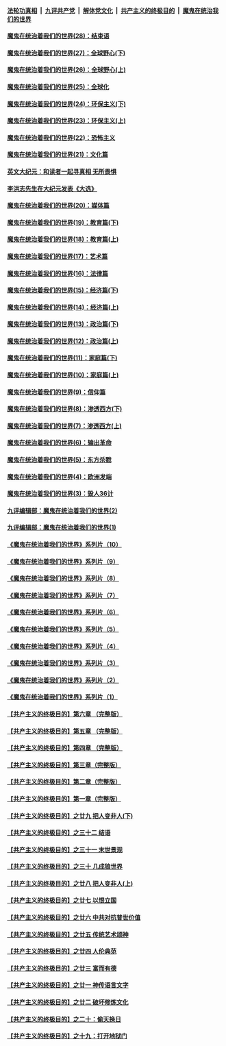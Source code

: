 ####  [法轮功真相](../../../../basic/blob/master/README.md?t=04190702) &nbsp;|&nbsp; [九评共产党](../../../../9ping.md/blob/master/README.md?t=04190702) &nbsp;|&nbsp; [解体党文化](../../../../jtdwh.md/blob/master/README.md?t=04190702)  &nbsp;|&nbsp; [共产主义的终极目的](../../../../gczydzjmd.md/blob/master/README.md?t=04190702) &nbsp;|&nbsp; [魔鬼在统治我们的世界](../../../../mgztzwmdsj.md/blob/master/README.md?t=04190702) 

#### [魔鬼在统治着我们的世界(28)：结束语](../pages/nsc422/n10936246.md?t=04190702) 

#### [魔鬼在统治着我们的世界(27)：全球野心(下)](../pages/nsc422/n10928319.md?t=04190702) 

#### [魔鬼在统治着我们的世界(26)：全球野心(上)](../pages/nsc422/n10900318.md?t=04190702) 

#### [魔鬼在统治着我们的世界(25)：全球化](../pages/nsc422/n10788205.md?t=04190702) 

#### [魔鬼在统治着我们的世界(24)：环保主义(下)](../pages/nsc422/n10695307.md?t=04190702) 

#### [魔鬼在统治着我们的世界(23)：环保主义(上)](../pages/nsc422/n10688613.md?t=04190702) 

#### [魔鬼在统治着我们的世界(22)：恐怖主义](../pages/nsc422/n10614727.md?t=04190702) 

#### [魔鬼在统治着我们的世界(21)：文化篇](../pages/nsc422/n10597706.md?t=04190702) 

#### [英文大纪元：和读者一起寻真相 无所畏惧](../pages/nsc422/n12542027.md?t=04190702) 

#### [李洪志先生在大纪元发表《大选》](../pages/nsc422/n12534746.md?t=04190702) 

#### [魔鬼在统治着我们的世界(20)：媒体篇](../pages/nsc422/n10586579.md?t=04190702) 

#### [魔鬼在统治着我们的世界(19)：教育篇(下)](../pages/nsc422/n10564808.md?t=04190702) 

#### [魔鬼在统治着我们的世界(18)：教育篇(上)](../pages/nsc422/n10526970.md?t=04190702) 

#### [魔鬼在统治着我们的世界(17)：艺术篇](../pages/nsc422/n10499093.md?t=04190702) 

#### [魔鬼在统治着我们的世界(16)：法律篇](../pages/nsc422/n10485969.md?t=04190702) 

#### [魔鬼在统治着我们的世界(15)：经济篇(下)](../pages/nsc422/n10469975.md?t=04190702) 

#### [魔鬼在统治着我们的世界(14)：经济篇(上)](../pages/nsc422/n10457370.md?t=04190702) 

#### [魔鬼在统治着我们的世界(13)：政治篇(下)](../pages/nsc422/n10448270.md?t=04190702) 

#### [魔鬼在统治着我们的世界(12)：政治篇(上)](../pages/nsc422/n10444576.md?t=04190702) 

#### [魔鬼在统治着我们的世界(11)：家庭篇(下)](../pages/nsc422/n10440961.md?t=04190702) 

#### [魔鬼在统治着我们的世界(10)：家庭篇(上)](../pages/nsc422/n10435448.md?t=04190702) 

#### [魔鬼在统治着我们的世界(9)：信仰篇](../pages/nsc422/n10432159.md?t=04190702) 

#### [魔鬼在统治着我们的世界(8)：渗透西方(下)](../pages/nsc422/n10429603.md?t=04190702) 

#### [魔鬼在统治着我们的世界(7)：渗透西方(上)](../pages/nsc422/n10426013.md?t=04190702) 

#### [魔鬼在统治着我们的世界(6)：输出革命](../pages/nsc422/n10421536.md?t=04190702) 

#### [魔鬼在统治着我们的世界(5)：东方杀戮](../pages/nsc422/n10417707.md?t=04190702) 

#### [魔鬼在统治着我们的世界(4)：欧洲发端](../pages/nsc422/n10414890.md?t=04190702) 

#### [魔鬼在统治着我们的世界(3)：毁人36计](../pages/nsc422/n10411583.md?t=04190702) 

#### [九评编辑部：魔鬼在统治着我们的世界(2)](../pages/nsc422/n10410036.md?t=04190702) 

#### [九评编辑部：魔鬼在统治着我们的世界(1)](../pages/nsc422/n10406825.md?t=04190702) 

#### [《魔鬼在统治着我们的世界》系列片（10）](../pages/nsc422/n12292670.md?t=04190702) 

#### [《魔鬼在统治着我们的世界》系列片（9）](../pages/nsc422/n12290859.md?t=04190702) 

#### [《魔鬼在统治着我们的世界》系列片（8）](../pages/nsc422/n12287445.md?t=04190702) 

#### [《魔鬼在统治着我们的世界》系列片（7）](../pages/nsc422/n12283425.md?t=04190702) 

#### [《魔鬼在统治着我们的世界》系列片（6）](../pages/nsc422/n12282314.md?t=04190702) 

#### [《魔鬼在统治着我们的世界》系列片（5）](../pages/nsc422/n12281419.md?t=04190702) 

#### [《魔鬼在统治着我们的世界》系列片（4）](../pages/nsc422/n12274024.md?t=04190702) 

#### [《魔鬼在统治着我们的世界》系列片（3）](../pages/nsc422/n12271322.md?t=04190702) 

#### [《魔鬼在统治着我们的世界》系列片（2）](../pages/nsc422/n12269049.md?t=04190702) 

#### [《魔鬼在统治着我们的世界》系列片（1）](../pages/nsc422/n12267575.md?t=04190702) 

#### [【共产主义的终极目的】第六章 （完整版）](../pages/nsc422/n11428913.md?t=04190702) 

#### [【共产主义的终极目的】第五章 （完整版）](../pages/nsc422/n11428912.md?t=04190702) 

#### [【共产主义的终极目的】第四章 （完整版）](../pages/nsc422/n11428907.md?t=04190702) 

#### [【共产主义的终极目的】第三章（完整版）](../pages/nsc422/n11428848.md?t=04190702) 

#### [【共产主义的终极目的】第二章（完整版）](../pages/nsc422/n11428831.md?t=04190702) 

#### [【共产主义的终极目的】第一章（完整版）](../pages/nsc422/n11417651.md?t=04190702) 

#### [【共产主义的终极目的】之廿九 把人变非人(下)](../pages/nsc422/n11344140.md?t=04190702) 

#### [【共产主义的终极目的】之三十二 结语](../pages/nsc422/n11360535.md?t=04190702) 

#### [【共产主义的终极目的】之三十一 末世景观](../pages/nsc422/n11351129.md?t=04190702) 

#### [【共产主义的终极目的】之三十 几成狼世界](../pages/nsc422/n11348280.md?t=04190702) 

#### [【共产主义的终极目的】之廿八 把人变非人(上)](../pages/nsc422/n11340492.md?t=04190702) 

#### [【共产主义的终极目的】之廿七 以恨立国](../pages/nsc422/n11336944.md?t=04190702) 

#### [【共产主义的终极目的】之廿六 中共对抗普世价值](../pages/nsc422/n11324785.md?t=04190702) 

#### [【共产主义的终极目的】之廿五 传统艺术颂神](../pages/nsc422/n11296396.md?t=04190702) 

#### [【共产主义的终极目的】之廿四 人伦典范](../pages/nsc422/n11296397.md?t=04190702) 

#### [【共产主义的终极目的】之廿三 富而有德](../pages/nsc422/n11283598.md?t=04190702) 

#### [【共产主义的终极目的】之廿一 神传语言文字](../pages/nsc422/n11263265.md?t=04190702) 

#### [【共产主义的终极目的】之廿二 破坏修炼文化](../pages/nsc422/n11245728.md?t=04190702) 

#### [【共产主义的终极目的】之二十：偷天换日](../pages/nsc422/n11238846.md?t=04190702) 

#### [【共产主义的终极目的】之十九：打开地狱门](../pages/nsc422/n11206376.md?t=04190702) 


